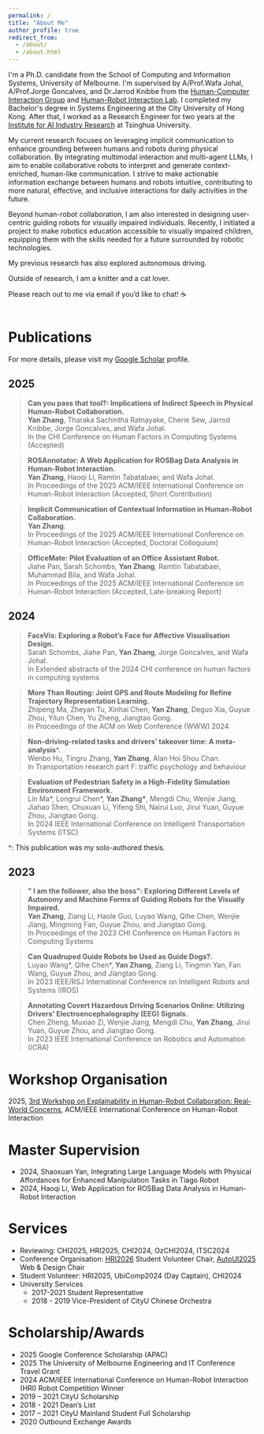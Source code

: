 ```yaml
---
permalink: /
title: "About Me"
author_profile: true
redirect_from: 
  - /about/
  - /about.html
---
```


I'm a Ph.D. candidate from the School of Computing and Information Systems, University of Melbourne. I'm supervised by A/Prof.Wafa Johal, A/Prof.Jorge Goncalves, and Dr.Jarrod Knibbe from the [Human-Computer Interaction Group](https://cis.unimelb.edu.au/hci) and [Human-Robot Interaction Lab](https://chri-lab.github.io/).
I completed my Bachelor's degree in Systems Engineering at the City University of Hong Kong. After that, I worked as a Research Engineer for two years at the [Institute for AI Industry Research](https://air.tsinghua.edu.cn/en/) at Tsinghua University.

My current research focuses on leveraging implicit communication to enhance grounding between humans and robots during physical collaboration. By integrating multimodal interaction and multi-agent LLMs, I aim to enable collaborative robots to interpret and generate context-enriched, human-like communication. I strive to make actionable information exchange between humans and robots intuitive, contributing to more natural, effective, and inclusive interactions for daily activities in the future.

Beyond human-robot collaboration, I am also interested in designing user-centric guiding robots for visually impaired individuals. Recently, I initiated a project to make robotics education accessible to visually impaired children, equipping them with the skills needed for a future surrounded by robotic technologies.

My previous research has also explored autonomous driving.

Outside of research, I am a knitter and a cat lover.

Please reach out to me via email if you’d like to chat! ☕
<br/><br/>

Publications
======
For more details, please visit my [Google Scholar](https://scholar.google.com/citations?user=CyIEsPgAAAAJ&hl=EN) profile.

2025
------
>**Can you pass that tool?: Implications of Indirect Speech in Physical Human-Robot Collaboration.**<br>
>**Yan Zhang**, Tharaka Sachintha Ratnayake, Cherie Sew, Jarrod Knibbe, Jorge Goncalves, and Wafa Johal.<br>
>In the CHI Conference on Human Factors in Computing Systems (Accepted)

>**ROSAnnotator: A Web Application for ROSBag Data Analysis in Human-Robot Interaction.**<br>
>**Yan Zhang**, Haoqi Li, Ramtin Tabatabaei, and Wafa Johal.<br>
>In Proceedings of the 2025 ACM/IEEE International Conference on Human-Robot Interaction (Accepted, Short Contribution)

>**Implicit Communication of Contextual Information in Human-Robot Collaboration.**<br>
>**Yan Zhang**.<br>
>In Proceedings of the 2025 ACM/IEEE International Conference on Human-Robot Interaction (Accepted, Doctoral Colloquium)

>**OfficeMate: Pilot Evaluation of an Office Assistant Robot.**<br>
>Jiahe Pan, Sarah Schombs, **Yan Zhang**, Ramtin Tabatabaei, Muhammad Bila, and Wafa Johal.<br>
>In Proceedings of the 2025 ACM/IEEE International Conference on Human-Robot Interaction (Accepted, Late-breaking Report)

2024
------
>**FaceVis: Exploring a Robot’s Face for Affective Visualisation Design.**<br>
>Sarah Schombs, Jiahe Pan, **Yan Zhang**, Jorge Goncalves, and Wafa Johal.<br>
>In Extended abstracts of the 2024 CHI conference on human factors in computing systems

>**More Than Routing: Joint GPS and Route Modeling for Refine Trajectory Representation Learning.**<br>
>Zhipeng Ma, Zheyan Tu, Xinhai Chen, **Yan Zhang**, Deguo Xia, Guyue Zhou, Yilun Chen, Yu Zheng, Jiangtao Gong.<br>
>In Proceedings of the ACM on Web Conference (WWW) 2024

>**Non-driving-related tasks and drivers’ takeover time: A meta-analysis^.**<br>
>Wenbo Hu, Tingru Zhang, **Yan Zhang**, Alan Hoi Shou Chan.<br>
>In Transportation research part F: traffic psychology and behaviour<br>

>**Evaluation of Pedestrian Safety in a High-Fidelity Simulation Environment Framework.**<br>
>Lin Ma&#42;, Longrui Chen&#42;, **Yan Zhang&#42;**, Mengdi Chu, Wenjie Jiang, Jiahao Shen, Chuxuan Li, Yifeng Shi, Nairui Luo, Jirui Yuan, Guyue Zhou, Jiangtao Gong.<br>
>In 2024 IEEE International Conference on Intelligent Transportation Systems (ITSC)

^: This publication was my solo-authored thesis.

2023
------
>**" I am the follower, also the boss": Exploring Different Levels of Autonomy and Machine Forms of Guiding Robots for the Visually Impaired.**<br>
>**Yan Zhang**, Ziang Li, Haole Guo, Luyao Wang, Qihe Chen, Wenjie Jiang, Mingming Fan, Guyue Zhou, and Jiangtao Gong.<br>
>In Proceedings of the 2023 CHI Conference on Human Factors in Computing Systems  

>**Can Quadruped Guide Robots be Used as Guide Dogs?.**<br>
>Luyao Wang&#42;, Qihe Chen&#42;, **Yan Zhang**, Ziang Li, Tingmin Yan, Fan Wang, Guyue Zhou, and Jiangtao Gong.<br>
>In 2023 IEEE/RSJ International Conference on Intelligent Robots and Systems (IROS)

>**Annotating Covert Hazardous Driving Scenarios Online: Utilizing Drivers' Electroencephalography (EEG) Signals.**<br>
>Chen Zheng, Muxiao Zi, Wenjie Jiang, Mengdi Chu, **Yan Zhang**, Jirui Yuan, Guyue Zhou, and Jiangtao Gong.<br>
>In 2023 IEEE International Conference on Robotics and Automation (ICRA)

Workshop Organisation
======
2025, [3rd Workshop on Explainability in Human-Robot Collaboration: Real-World Concerns](https://sites.google.com/view/x-hri/home?authuser=0), ACM/IEEE International Conference on Human-Robot Interaction

Master Supervision
======
* 2024, Shaoxuan Yan, Integrating Large Language Models with Physical Affordances for Enhanced Manipulation Tasks in Tiago Robot
* 2024, Haoqi Li, Web Application for ROSBag Data Analysis in Human-Robot Interaction

Services
======
* Reviewing: CHI2025, HRI2025, CHI2024, OzCHI2024, ITSC2024
* Conference Organisation: [HRI2026](https://humanrobotinteraction.org/2026/) Student Volunteer Chair, [AutoUI2025](https://www.auto-ui.org/25/) Web & Design Chair
* Student Volunteer: HRI2025, UbiComp2024 (Day Captain), CHI2024
* University Services
  * 2017-2021 Student Representative
  * 2018 - 2019 Vice-President of CityU Chinese Orchestra

Scholarship/Awards
======
* 2025 Google Conference Scholarship (APAC)
* 2025 The University of Melbourne Engineering and IT Conference Travel Grant
* 2024 ACM/IEEE International Conference on Human-Robot Interaction (HRI) Robot Competition Winner
* 2019 – 2021 CityU Scholarship
* 2018 - 2021 Dean’s List
* 2017 – 2021 CityU Mainland Student Full Scholarship
* 2020 Outbound Exchange Awards


